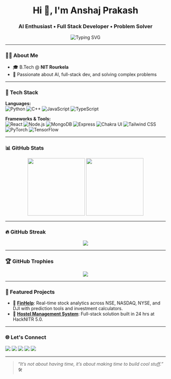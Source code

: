 <h1 align="center">Hi 👋, I'm Anshaj Prakash</h1>
<h3 align="center">AI Enthusiast • Full Stack Developer • Problem Solver</h3>

<p align="center">
  <img src="https://readme-typing-svg.demolab.com?font=Fira+Code&duration=3000&pause=1000&color=FF6B81&center=true&width=435&lines=Passionate+about+AI+%26+Full+Stack;Building+FinTech+Tools+%F0%9F%92%B8;400%2B+DSA+problems+solved+%F0%9F%92%AA" alt="Typing SVG" />
</p>

---

### 👨‍💻 About Me

- 🎓 B.Tech @ **NIT Rourkela** 
- 🧠 Passionate about AI, full-stack dev, and solving complex problems
---

### 🚀 Tech Stack

**Languages:**  
![Python](https://img.shields.io/badge/-Python-333?style=flat&logo=python) 
![C++](https://img.shields.io/badge/-C++-333?style=flat&logo=c%2B%2B) 
![JavaScript](https://img.shields.io/badge/-JavaScript-333?style=flat&logo=javascript) 
![TypeScript](https://img.shields.io/badge/-TypeScript-333?style=flat&logo=typescript)

**Frameworks & Tools:**  
![React](https://img.shields.io/badge/-React-333?style=flat&logo=react)
![Node.js](https://img.shields.io/badge/-Node.js-333?style=flat&logo=node.js) 
![MongoDB](https://img.shields.io/badge/-MongoDB-333?style=flat&logo=mongodb)
![Express](https://img.shields.io/badge/-Express.js-333?style=flat&logo=express)
![Chakra UI](https://img.shields.io/badge/-ChakraUI-333?style=flat&logo=chakraui)
![Tailwind CSS](https://img.shields.io/badge/-Tailwind-333?style=flat&logo=tailwind-css)
![PyTorch](https://img.shields.io/badge/-PyTorch-333?style=flat&logo=pytorch)
![TensorFlow](https://img.shields.io/badge/-TensorFlow-333?style=flat&logo=tensorflow)

---

### 📊 GitHub Stats

<p align="center">
  <img src="https://github-readme-stats.vercel.app/api?username=Alphazero99&show_icons=true&theme=tokyonight" height="180" />
  <img src="https://github-readme-stats.vercel.app/api/top-langs/?username=Alphazero99&layout=compact&theme=tokyonight" height="180" />
</p>

---

### 🔥 GitHub Streak

<p align="center">
  <img src="https://streak-stats.demolab.com?user=Alphazero99&theme=tokyonight" />
</p>

---

### 🏆 GitHub Trophies

<p align="center">
  <img src="https://github-profile-trophy.vercel.app/?username=Alphazero99&theme=onedark&column=7" />
</p>

---

### 📌 Featured Projects

- 🔹 [**FinHelp**](https://github.com/Alphazero99/FinHelp): Real-time stock analytics across NSE, NASDAQ, NYSE, and DJI with prediction tools and investment calculators.
- 🔹 [**Hostel Management System**](https://github.com/Alphazero99/Hostel-Management): Full-stack solution built in 24 hrs at HackNITR 5.0.

---

### 🌐 Let's Connect

<p align="left">
  <a href="mailto:praansh19@gmail.com"><img src="https://img.shields.io/badge/-Gmail-red?style=flat&logo=gmail&logoColor=white" /></a>
  <a href="https://www.linkedin.com/in/anshaj-prakash-bb09aa237/"><img src="https://img.shields.io/badge/-LinkedIn-blue?style=flat&logo=linkedin&logoColor=white" /></a>
  <a href="https://codeforces.com/profile/Codezer"><img src="https://img.shields.io/badge/-Codeforces-black?style=flat&logo=codeforces" /></a>
  <a href="https://leetcode.com/u/AnshPra_7/"><img src="https://img.shields.io/badge/-Leetcode-FFA116?style=flat&logo=LeetCode&logoColor=black" /></a>
  <a href="https://www.geeksforgeeks.org/user/praansh19/"><img src="https://img.shields.io/badge/-GeeksforGeeks-darkgreen?style=flat&logo=geeksforgeeks&logoColor=white" /></a>
</p>

---

> *“It’s not about having time, it’s about making time to build cool stuff.”* 🛠️

